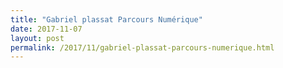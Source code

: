 ```yaml
---
title: "Gabriel plassat Parcours Numérique"
date: 2017-11-07
layout: post
permalink: /2017/11/gabriel-plassat-parcours-numerique.html
---
```


